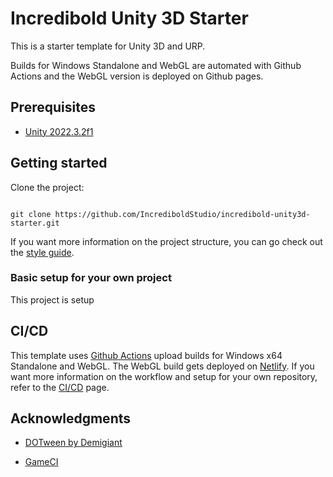 # Incredibold Unity 3D Starter

This is a starter template for Unity 3D and URP.

Builds for Windows Standalone and WebGL are automated with Github Actions and the WebGL version is deployed on Github pages.

## Prerequisites

- [Unity 2022.3.2f1](https://unity.com/releases/editor/whats-new/2022.3.2)

## Getting started  

Clone the project:
```

git clone https://github.com/IncrediboldStudio/incredibold-unity3d-starter.git

```
If you want more information on the project structure, you can go check out the [style guide](docs/style-guide.md).

### Basic setup for your own project

This project is setup

## CI/CD

This template uses [Github Actions](https://docs.github.com/en/actions) upload builds for Windows x64 Standalone and WebGL. The WebGL build gets deployed on [Netlify](https://www.netlify.com/).
If you want more information on the workflow and setup for your own repository, refer to the [CI/CD](docs/ci.md) page.

## Acknowledgments

- [DOTween by Demigiant](http://dotween.demigiant.com/)

- [GameCI](https://game.ci/)